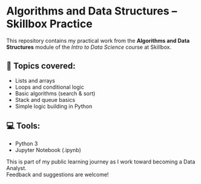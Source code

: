 # Algorithms and Data Structures – Skillbox Practice

This repository contains my practical work from the **Algorithms and Data Structures** module of the *Intro to Data Science* course at Skillbox.

## 📘 Topics covered:
- Lists and arrays
- Loops and conditional logic
- Basic algorithms (search & sort)
- Stack and queue basics
- Simple logic building in Python

## 💻 Tools:
- Python 3
- Jupyter Notebook (.ipynb)

This is part of my public learning journey as I work toward becoming a Data Analyst.  
Feedback and suggestions are welcome!
